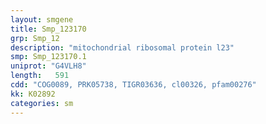 ```yaml
---
layout: smgene
title: Smp_123170
grp: Smp_12
description: "mitochondrial ribosomal protein l23"
smp: Smp_123170.1
uniprot: "G4VLH8"
length:   591
cdd: "COG0089, PRK05738, TIGR03636, cl00326, pfam00276"
kk: K02892
categories: sm
---
```


